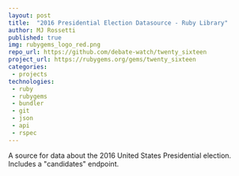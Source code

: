 ```yaml
---
layout: post
title:  "2016 Presidential Election Datasource - Ruby Library"
author: MJ Rossetti
published: true
img: rubygems_logo_red.png
repo_url: https://github.com/debate-watch/twenty_sixteen
project_url: https://rubygems.org/gems/twenty_sixteen
categories:
 - projects
technologies:
 - ruby
 - rubygems
 - bundler
 - git
 - json
 - api
 - rspec
---
```


A source for data about the 2016 United States Presidential election. Includes a "candidates" endpoint.
